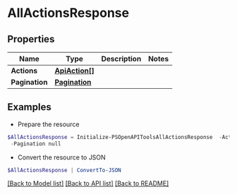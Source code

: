 # AllActionsResponse
## Properties

Name | Type | Description | Notes
------------ | ------------- | ------------- | -------------
**Actions** | [**ApiAction[]**](ApiAction.md) |  | 
**Pagination** | [**Pagination**](Pagination.md) |  | 

## Examples

- Prepare the resource
```powershell
$AllActionsResponse = Initialize-PSOpenAPIToolsAllActionsResponse  -Actions null `
 -Pagination null
```

- Convert the resource to JSON
```powershell
$AllActionsResponse | ConvertTo-JSON
```

[[Back to Model list]](../README.md#documentation-for-models) [[Back to API list]](../README.md#documentation-for-api-endpoints) [[Back to README]](../README.md)

